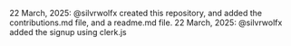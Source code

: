 22 March, 2025: @silvrwolfx created this repository, and added the contributions.md file, and a readme.md file.
22 March, 2025: @silvrwolfx added the signup using clerk.js
